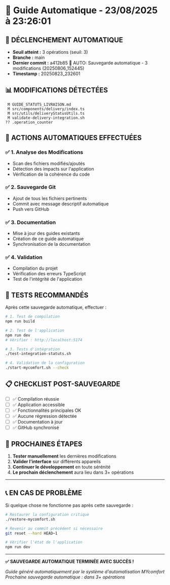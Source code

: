 # 🤖 Guide Automatique - 23/08/2025 à 23:26:01

## 🎯 DÉCLENCHEMENT AUTOMATIQUE
- **Seuil atteint :** 3 opérations (seuil: 3)
- **Branche :** main
- **Dernier commit :** a412b85 🤖 AUTO: Sauvegarde automatique - 3 modifications (20250806_152445)
- **Timestamp :** 20250823_232601

## 📊 MODIFICATIONS DÉTECTÉES

```
 M GUIDE_STATUTS_LIVRAISON.md
 M src/components/delivery/index.ts
 M src/utils/deliveryStatusUtils.ts
 M validate-delivery-integration.sh
?? .operation_counter
```

## 🔧 ACTIONS AUTOMATIQUES EFFECTUÉES

### ✅ 1. Analyse des Modifications
- Scan des fichiers modifiés/ajoutés
- Détection des impacts sur l'application
- Vérification de la cohérence du code

### ✅ 2. Sauvegarde Git
- Ajout de tous les fichiers pertinents
- Commit avec message descriptif automatique
- Push vers GitHub

### ✅ 3. Documentation
- Mise à jour des guides existants
- Création de ce guide automatique
- Synchronisation de la documentation

### ✅ 4. Validation
- Compilation du projet
- Vérification des erreurs TypeScript
- Test de l'intégrité de l'application

## 🧪 TESTS RECOMMANDÉS

Après cette sauvegarde automatique, effectuer :

```bash
# 1. Test de compilation
npm run build

# 2. Test de l'application
npm run dev
# Vérifier : http://localhost:5174

# 3. Tests d'intégration
./test-integration-statuts.sh

# 4. Validation de la configuration
./start-mycomfort.sh --check
```

## 📋 CHECKLIST POST-SAUVEGARDE

- [ ] ✅ Compilation réussie
- [ ] ✅ Application accessible
- [ ] ✅ Fonctionnalités principales OK
- [ ] ✅ Aucune régression détectée
- [ ] ✅ Documentation à jour
- [ ] ✅ GitHub synchronisé

## 🎯 PROCHAINES ÉTAPES

1. **Tester manuellement** les dernières modifications
2. **Valider l'interface** sur différents appareils
3. **Continuer le développement** en toute sérénité
4. **Le prochain déclenchement** aura lieu dans 3+ opérations

---

## 📞 EN CAS DE PROBLÈME

Si quelque chose ne fonctionne pas après cette sauvegarde :

```bash
# Restaurer la configuration critique
./restore-mycomfort.sh

# Revenir au commit précédent si nécessaire
git reset --hard HEAD~1

# Vérifier l'état de l'application
npm run dev
```

---

**✅ SAUVEGARDE AUTOMATIQUE TERMINÉE AVEC SUCCÈS !**

*Guide généré automatiquement par le système d'automatisation MYcomfort*
*Prochaine sauvegarde automatique : dans 3+ opérations*
